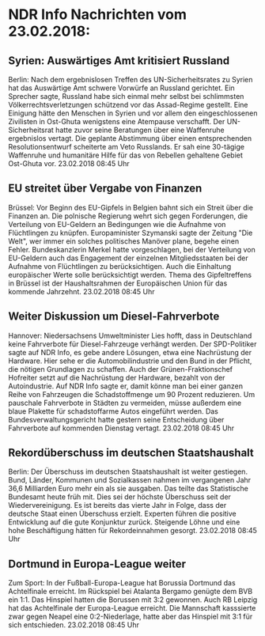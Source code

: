 # NDR Info Nachrichten vom 23.02.2018:


## Syrien: Auswärtiges Amt kritisiert Russland
Berlin: Nach dem ergebnislosen Treffen des UN-Sicherheitsrates zu Syrien hat das Auswärtige Amt schwere Vorwürfe an Russland gerichtet. Ein Sprecher sagte, Russland habe sich einmal mehr selbst bei schlimmsten Völkerrechtsverletzungen schützend vor das Assad-Regime gestellt. Eine Einigung hätte den Menschen in Syrien und vor allem den eingeschlossenen Zivilisten in Ost-Ghuta wenigstens eine Atempause verschafft. Der UN-Sicherheitsrat hatte zuvor seine Beratungen über eine Waffenruhe ergebnislos vertagt. Die geplante Abstimmung über einen entsprechenden Resolutionsentwurf scheiterte am Veto Russlands. Er sah eine 30-tägige Waffenruhe und humanitäre Hilfe für das von Rebellen gehaltene Gebiet Ost-Ghuta vor. 23.02.2018 08:45 Uhr 

## EU streitet über Vergabe von Finanzen
Brüssel: Vor Beginn des EU-Gipfels in Belgien bahnt sich ein Streit über die Finanzen an. Die polnische Regierung wehrt sich gegen Forderungen, die Verteilung von EU-Geldern an Bedingungen wie die Aufnahme von Flüchtlingen zu knüpfen. Europaminister Szymanski sagte der Zeitung "Die Welt", wer immer ein solches politisches Manöver plane, begehe einen Fehler. Bundeskanzlerin Merkel hatte vorgeschlagen, bei der Verteilung von EU-Geldern auch das Engagement der einzelnen Mitgliedsstaaten bei der Aufnahme von Flüchtlingen zu berücksichtigen. Auch die Einhaltung europäischer Werte solle berücksichtigt werden. Thema des Gipfeltreffens in Brüssel ist der Haushaltsrahmen der Europäischen Union für das kommende Jahrzehnt. 23.02.2018 08:45 Uhr 

## Weiter Diskussion um Diesel-Fahrverbote
Hannover: Niedersachsens Umweltminister Lies hofft, dass in Deutschland keine Fahrverbote für Diesel-Fahrzeuge verhängt werden. Der SPD-Politiker sagte auf NDR Info, es gebe andere Lösungen, etwa eine Nachrüstung der Hardware. Hier sehe er die Automobilindustrie und den Bund in der Pflicht, die nötigen Grundlagen zu schaffen. Auch der Grünen-Fraktionschef Hofreiter setzt auf die Nachrüstung der Hardware, bezahlt von der Autoindustrie. Auf NDR Info sagte er, damit könne man bei einer ganzen Reihe von Fahrzeugen die Schadstoffmenge um 90 Prozent reduzieren. Um pauschale Fahrverbote in Städten zu vermeiden, müsse außerdem eine blaue Plakette für schadstoffarme Autos eingeführt werden. Das Bundesverwaltungsgericht hatte gestern seine Entscheidung über Fahrverbote auf kommenden Dienstag vertagt. 23.02.2018 08:45 Uhr 

## Rekordüberschuss im deutschen Staatshaushalt
Berlin: Der Überschuss im deutschen Staatshaushalt ist weiter gestiegen. Bund, Länder, Kommunen und Sozialkassen nahmen im vergangenen Jahr 36,6 Milliarden Euro mehr ein als sie ausgaben. Das teilte das Statistische Bundesamt heute früh mit. Dies sei der höchste Überschuss seit der Wiedervereinigung. Es ist bereits das vierte Jahr in Folge, dass der deutsche Staat einen Überschuss erzielt. Experten führen die positive Entwicklung auf die gute Konjunktur zurück. Steigende Löhne und eine hohe Beschäftigung hätten für Rekordeinnahmen gesorgt. 23.02.2018 08:45 Uhr 

## Dortmund in Europa-League weiter
Zum Sport: In der Fußball-Europa-League hat Borussia Dortmund das Achtelfinale erreicht. Im Rückspiel bei Atalanta Bergamo genügte dem BVB ein 1:1. Das Hinspiel hatten die Borussen mit 3:2 gewonnen. Auch RB Leipzig hat das Achtelfinale der Europa-League erreicht. Die Mannschaft kasssierte zwar gegen Neapel eine 0:2-Niederlage, hatte aber das Hinspiel mit 3:1 für sich entschieden. 23.02.2018 08:45 Uhr 
